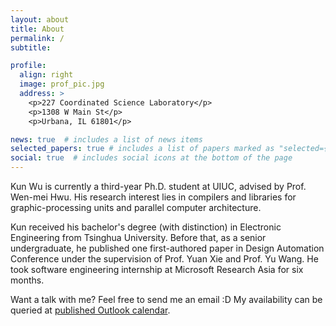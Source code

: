 ```yaml
---
layout: about
title: About
permalink: /
subtitle: 

profile:
  align: right
  image: prof_pic.jpg
  address: >
    <p>227 Coordinated Science Laboratory</p>
    <p>1308 W Main St</p>
    <p>Urbana, IL 61801</p>

news: true  # includes a list of news items
selected_papers: true # includes a list of papers marked as "selected={true}"
social: true  # includes social icons at the bottom of the page
---
```



Kun Wu is currently a third-year Ph.D. student at UIUC, advised by Prof. Wen-mei Hwu. His research interest lies in compilers and libraries for graphic-processing units and parallel computer architecture.

Kun received his bachelor's degree (with distinction) in Electronic Engineering from Tsinghua University. Before that, as a senior undergraduate, he published one first-authored paper in Design Automation Conference under the supervision of Prof. Yuan Xie and Prof. Yu Wang. He took software engineering internship at Microsoft Research Asia for six months.

Want a talk with me? Feel free to send me an email :D My availability can be queried at [published Outlook calendar](https://outlook.office365.com/calendar/published/92e7b86fb04446e6845888477b264fa8@illinois.edu/30a2e22ab4254515a138626eb10c5cca1829245686022576514/calendar.html).